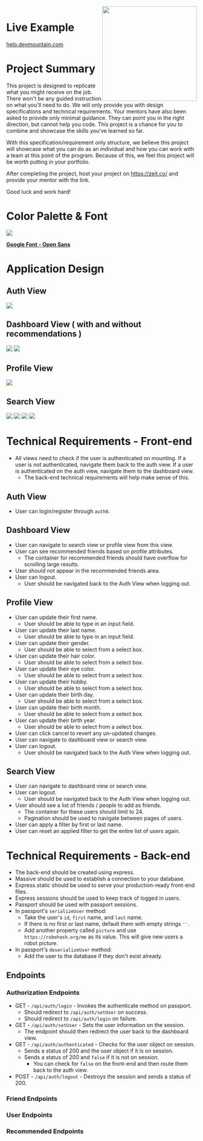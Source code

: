 <img src="https://devmounta.in/img/logowhiteblue.png" width="250" align="right">

# Live Example

<a href="https://helo.devmountain.com/">helo.devmountain.com</a>

# Project Summary

This project is designed to replicate what you might receive on the job. There won't be any guided instruction on what you'll need to do. We will only provide you with design specifications and technical requirements. Your mentors have also been asked to provide only minimal guidance. They can point you in the right direction, but cannot help you code. This project is a chance for you to combine and showcase the skills you've learned so far.

With this specification/requirement only structure, we believe this project will showcase what you can do as an individual and how you can work with a team at this point of the program. Because of this, we feel this project will be worth putting in your portfolio.

After completing the project, host your project on https://zeit.co/ and provide your mentor with the link.

Good luck and work hard!

# Color Palette & Font

<img src="https://github.com/DevMountain/simulation-3/blob/master/assets/style-guide.png" />

<b><a href="https://fonts.google.com/specimen/Open+Sans?selection.family=Open+Sans">Google Font - Open Sans</a></b>

# Application Design

## Auth View

<img src="https://github.com/DevMountain/simulation-3/blob/master/views/auth.png" />

## Dashboard View ( with and without recommendations )

<img src="https://github.com/DevMountain/simulation-3/blob/master/views/dashboard-no-recommended.png" />

<img src="https://github.com/DevMountain/simulation-3/blob/master/views/dashboard-recommended-gender.png" />

## Profile View

<img src="https://github.com/DevMountain/simulation-3/blob/master/views/profile.png" />

## Search View

<img src="https://github.com/DevMountain/simulation-3/blob/master/views/search-no-filter-top.png" />

<img src="https://github.com/DevMountain/simulation-3/blob/master/views/search-no-filter-bottom.png" />

<img src="https://github.com/DevMountain/simulation-3/blob/master/views/search-with-friends.png" />

<img src="https://github.com/DevMountain/simulation-3/blob/master/views/search-filter.png" />

# Technical Requirements - Front-end

* All views need to check if the user is authenticated on mounting. If a user is not authenticated, navigate them back to the auth view. If a user is authenticated on the auth view, navigate them to the dashboard view.
  * The back-end technical requirements will help make sense of this.

## Auth View

* User can login/register through `auth0`.

## Dashboard View

* User can navigate to search view or profile view from this view.
* User can see recommended friends based on profile attributes.
  * The container for recommended friends should have overflow for scrolling large results.
* User should not appear in the recommended friends area.
* User can logout.
  * User should be navigated back to the Auth View when logging out.

## Profile View

* User can update their first name.
  * User should be able to type in an input field.
* User can update their last name.
  * User should be able to type in an input field.
* User can update their gender.
  * User should be able to select from a select box.
* User can update their hair color.
  * User should be able to select from a select box.
* User can update their eye color.
  * User should be able to select from a select box.
* User can update their hobby.
  * User should be able to select from a select box.
* User can update their birth day.
  * User should be able to select from a select box.
* User can update their birth month.
  * User should be able to select from a select box.
* User can update their birth year.
  * User should be able to select from a select box.
* User can click cancel to revert any un-updated changes.
* User can navigate to dashboard view or search view.
* User can logout.
  * User should be navigated back to the Auth View when logging out.

## Search View

* User can navigate to dashboard view or search view.
* User can logout.
  * User should be navigated back to the Auth View when logging out.
* User should see a list of friends / people to add as friends.
  * The container for these users should limit to 24.
  * Pagination should be used to navigate between pages of users.
* User can apply a filter by first or last name.
* User can reset an applied filter to get the entire list of users again.

# Technical Requirements - Back-end

* The back-end should be created using express.
* Massive should be used to establish a connection to your database.
* Express.static should be used to serve your production-ready front-end files.
* Express sessions should be used to keep track of logged in users.
* Passport should be used with passport sessions.
* In passport's `serializeUser` method:
  * Take the user's `id`, `first` name, and `last` name.
  * If there is no first or last name, default them with empty strings `''`.
  * Add another property called `picture` and use `https://robohash.org/me` as its value. This will give new users a robot picture.
* In passport's `deserializeUser` method:
  * Add the user to the database if they don't exist already.

## Endpoints

### Authorization Endpoints

* GET - `/api/auth/login` - Invokes the authenticate method on passport.
  * Should redirect to `/api/auth/setUser` on success.
  * Should redirect to `/api/auth/login` on failure.
* GET - `/api/auth/setUser` - Sets the user information on the session.
  * The endpoint should then redirect the user back to the dashboard view.
* GET - `/api/auth/authenticated` - Checks for the user object on session.
  * Sends a status of 200 and the user object if it is on session.
  * Sends a status of 200 and `false` if it is not on session.
    * You can check for `false` on the front-end and then route them back to the auth view.
* POST - `/api/auth/logout` - Destroys the session and sends a status of 200.

### Friend Endpoints

### User Endpoints

### Recommended Endpoints




